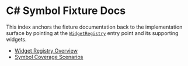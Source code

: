 # C# Symbol Fixture Docs

This index anchors the fixture documentation back to the implementation surface by pointing at the
[`WidgetRegistry`](../src/Diagnostics/WidgetRegistry.cs) entry point and its supporting widgets.

- [Widget Registry Overview](registry.md)
- [Symbol Coverage Scenarios](symbol-scenarios.md)

